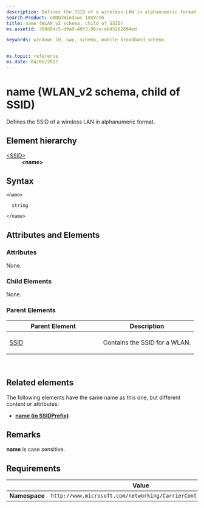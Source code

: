 ```yaml
---
description: Defines the SSID of a wireless LAN in alphanumeric format.
Search.Product: eADQiWindows 10XVcnh
title: name (WLAN_v2 schema, child of SSID)
ms.assetid: 388d0dc5-d9a8-48f3-96ce-ebd5262894ed

keywords: windows 10, uwp, schema, mobile broadband schema


ms.topic: reference
ms.date: 04/05/2017
---
```


# name (WLAN_v2 schema, child of SSID)


Defines the SSID of a wireless LAN in alphanumeric format.

## Element hierarchy

<dl>
<dt><a href="element-ssid.md">&lt;SSID&gt;</a></dt>
<dd><b>&lt;name&gt;</b></dd>
</dl>

## Syntax

``` syntax
<name>

  string

</name>
```

## Attributes and Elements


### Attributes

None.

### Child Elements

None.

### Parent Elements

<table>
<colgroup>
<col width="50%" />
<col width="50%" />
</colgroup>
<thead>
<tr class="header">
<th>Parent Element</th>
<th>Description</th>
</tr>
</thead>
<tbody>
<tr class="odd">
<td><a href="element-ssid.md">SSID</a> </td>
<td><p>Contains the SSID for a WLAN.</p></td>
</tr>
</tbody>
</table>

 

## Related elements


The following elements have the same name as this one, but different content or attributes:

-   **[name (in SSIDPrefix)](element-1-name.md)**

## Remarks

**name** is case sensitive.

## Requirements

|          | Value |
|----------|--------------|
| **Namespace** | `http://www.microsoft.com/networking/CarrierControl/WLAN/v2` |

 

 



